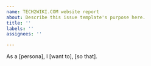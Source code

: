 ```yaml
---
name: TECH2WIKI.COM website report
about: Describe this issue template's purpose here.
title: ''
labels: ''
assignees: ''

---
```


As a [persona], I [want to], [so that].
